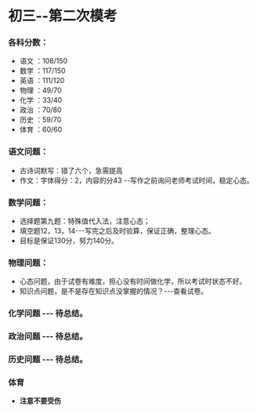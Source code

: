 # 初三--第二次模考

  ### 各科分数：

  - 语文 ：108/150
  - 数学 ：117/150
  - 英语 ：111/120
  - 物理 ：49/70
  - 化学 ：33/40
  - 政治 ：70/80
  - 历史 ：59/70
  - 体育 ：60/60

  ### 语文问题：  
  - 古诗词默写：错了六个，急需提高
  - 作文：字体得分：2，内容的分43 --写作之前询问老师考试时间，稳定心态。

  ### 数学问题：  
  - 选择题第九题：特殊值代入法，注意心态；
  - 填空题12，13，14---写完之后及时验算，保证正确，整理心态。
  - 目标是保证130分，努力140分。

  ### 物理问题：

  - 心态问题，由于试卷有难度，担心没有时间做化学，所以考试时状态不好。
  - 知识点问题，是不是存在知识点没掌握的情况？---查看试卷。

  ### 化学问题 --- 待总结。

  ### 政治问题 --- 待总结。

  ### 历史问题 --- 待总结。

  ### 体育
  -  **注意不要受伤**
